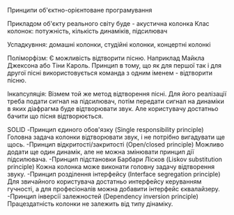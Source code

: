 Принципи об'єктно-орієнтоване програмування

Прикладом об'єкту реального світу буде - акустична колонка
Клас колонок: потужність, кількість динаміків, підсилювач

Успадкувння: домашні колонки, студійні колонки, концертні колонкі

Поліморфізм: Є можливість відтворити пісню. Наприклад Майкла Джексона або Тіни Кароль.
 Принцип в тому, що як для першої так і для другої пісні використовується команда з
 одним іменем - відтворити пісню.

Інкапсуляція: Візмем той же метод відтворення пісні. Для його реалізації треба подати
 сигнал на підсилювач, потім передати сигнал на динаміки в яких діафрагма буде відтворювати
 звук. Але користувачу достатньо бачити що пісня відтворюється.

SOLID
-Принцип єдиного обов'язку (Single responsibility principle)
 Головна задача колонки відтворювати звук, і не потрібно вигадувати ще щось.
-Принцип відкритості/закритості (Open/closed principle)
 Можливо додати ще один динамік, але не можна змінювати принцип дії підсилювача.
-Принцип підстановки Барбари Лісков (Liskov substitution principle)
 Кожна колонка може виконати головну задачу відтворення звуку.
-Принцип розділення інтерфейсу (Interface segregation principle)
 Для звичайного користувача достатньо интерфейсу керуванням гучності, а для
 професіоналів можна добавити інтерфейс єквалайзеру.
-Принцип інверсії залежностей (Dependency inversion principle)
 Працездатність колонки не залежить від типу дінаміку.